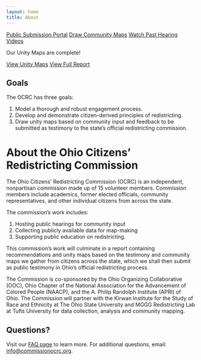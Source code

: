 ```yaml
---
layout: home
title: About
---
```


<p class="default-button">
    <a href="{{site.data.portal.url}}" target="_blank" class="btn btn-meeting spec" role="button">Public Submission Portal</a>
    <a href="https://districtr.org/event/open-maps" target="_blank" class="btn btn-meeting spec" role="button">Draw Community Maps</a> <a href="/past-hearings.html" class="btn btn-meeting spec" role="button">Watch Past Hearing Videos</a>
</p>

Our Unity Maps are complete! 

<p class="default-button">
            <a href="/unity-maps" class="btn btn-meeting spec" role="button">View Unity Maps</a> <a href="/assets/images/unity-maps/OCRC-Report-State-Leg.pdf" target="_blank" class="btn btn-meeting spec" role="button">View Full Report</a>
          </p>

## Goals 
The OCRC has three goals: 
1. Model a thorough and robust engagement process.
2. Develop and demonstrate citizen-derived principles of redistricting.
3. Draw unity maps based on community input and feedback to be submitted as testimony to the state’s official redistricting commission.

# About the Ohio Citizens’ Redistricting Commission 

The Ohio Citizens’ Redistricting Commission (OCRC) is an independent, nonpartisan commission made up of 15 volunteer members. Commission members include academics, former elected officials, community representatives, and other individual citizens from across the state. 

The commission’s work includes: 

1. Hosting public hearings for community input
2. Collecting publicly available data for map-making
3. Supporting public education on redistricting. 

This commission’s work will culminate in a report containing recommendations and unity maps based on the testimony and community maps we gather from citizens across the state, which we shall then submit as public testimony in Ohio’s official redistricting process.

The Commission is co-sponsored by the Ohio Organizing Collaborative (OOC), Ohio Chapter of the National Association for the Advancement of Colored People (NAACP), and the A. Philip Randolph Institute (APRI) of Ohio. The Commission will partner with the Kirwan Institute for the Study of Race and Ethnicity at The Ohio State University and MGGG Redistricting Lab at Tufts University for data collection, analysis and community mapping.


## Questions?
 Visit our [FAQ page](faq) to learn more. For additional questions, email: [info@commissionocrc.org](mailto:info@commissionocrc.org).
